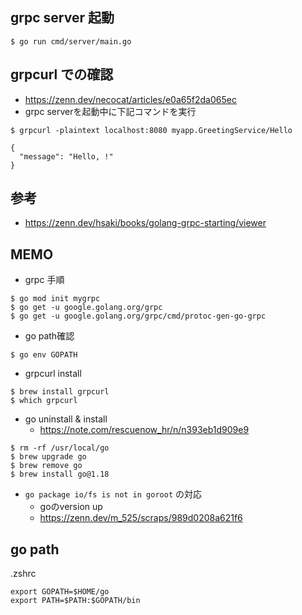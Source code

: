 ## grpc server 起動
```
$ go run cmd/server/main.go
```

## grpcurl での確認
- https://zenn.dev/necocat/articles/e0a65f2da065ec
- grpc serverを起動中に下記コマンドを実行
```
$ grpcurl -plaintext localhost:8080 myapp.GreetingService/Hello

{
  "message": "Hello, !"
}
```

## 参考
- https://zenn.dev/hsaki/books/golang-grpc-starting/viewer

## MEMO
- grpc 手順

```
$ go mod init mygrpc
$ go get -u google.golang.org/grpc
$ go get -u google.golang.org/grpc/cmd/protoc-gen-go-grpc
```


- go path確認

```
$ go env GOPATH
```

- grpcurl install

```
$ brew install grpcurl
$ which grpcurl
```

- go uninstall & install
  - https://note.com/rescuenow_hr/n/n393eb1d909e9

```
$ rm -rf /usr/local/go
$ brew upgrade go
$ brew remove go
$ brew install go@1.18
```

- `go package io/fs is not in goroot` の対応
  - goのversion up
  - https://zenn.dev/m_525/scraps/989d0208a621f6

## go path
.zshrc

```
export GOPATH=$HOME/go
export PATH=$PATH:$GOPATH/bin
```
